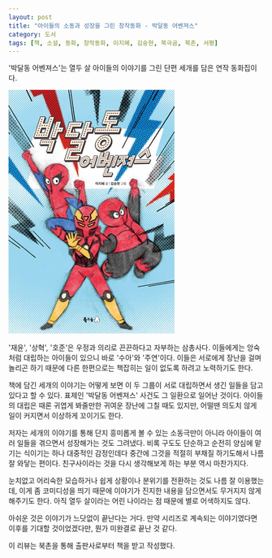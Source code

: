 ```yaml
---
layout: post
title: "아이들의 소동과 성장을 그린 창작동화 - 박달동 어벤져스"
category: 도서
tags: [책, 소설, 동화, 창작동화, 이지혜, 김숭현, 북극곰, 북촌, 서평]
---
```


'박달동 어벤져스'는
열두 살 아이들의 이야기를 그린 단편 세개를 담은 연작 동화집이다.

![표지](/images/bakdal-dong-avengers-book-h480.jpg)

'재윤', '상혁', '호준'은 우정과 의리로 끈끈하다고 자부하는 삼총사다.
이들에게는 앙숙처럼 대립하는 아이들이 있으니 바로 '수아'와 '주연'이다.
이들은 서로에게 장난을 걸며 놀리곤 하기 때문에
다른 한편으로는 책잡히는 일이 없도록 하려고 노력하기도 한다.

책에 담긴 세개의 이야기는 어떻게 보면 이 두 그룹이 서로 대립하면서 생긴 일들을 담고있다고 할 수 있다.
표제인 '박달동 어벤져스' 사건도 그 일환으로 일어난 것이다.
아이들의 대립은 때론 귀엽게 봐줄만한 귀여운 장난에 그칠 때도 있지만,
어떨땐 의도치 않게 일이 커지면서 이상하게 꼬이기도 한다.

저자는 세개의 이야기를 통해 단지 흥미롭게 볼 수 있는 소동극만이 아니라
아이들이 여러 일들을 겪으면서 성장해가는 것도 그려냈다.
비록 구도도 단순하고 순전히 양심에 맡기는 식이기는 하나
대중적인 감정인데다 중간에 그것을 적절히 부채질 하기도해서 나름 잘 와닿는 편이다.
친구사이라는 것을 다시 생각해보게 하는 부분 역시 마찬가지다.

눈치없고 어리숙한 모습하거나 쉽게 상황이나 분위기를 전환하는 것도 나름 잘 이용했는데,
이게 좀 코미디성을 띄기 때문에 이야기가 진지한 내용을 담으면서도 무거지지 않게 해주기도 한다.
아직 열두 살이라는 어린 나이라는 점 때문에 별로 어색하지도 않다.

아쉬운 것은 이야기가 느닷없이 끝난다는 거다.
만약 시리즈로 계속되는 이야기였다면 이후를 기대할 것이었겠다만,
뭔가 미완결로 끝난 것 같다.



<div class="im im-info">
이 리뷰는 북촌을 통해 출판사로부터 책을 받고 작성했다.
</div>
